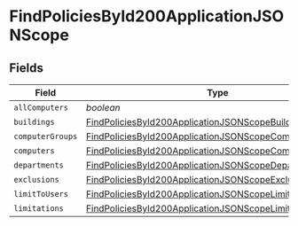 # FindPoliciesById200ApplicationJSONScope


## Fields

| Field                                                                                                                                       | Type                                                                                                                                        | Required                                                                                                                                    | Description                                                                                                                                 |
| ------------------------------------------------------------------------------------------------------------------------------------------- | ------------------------------------------------------------------------------------------------------------------------------------------- | ------------------------------------------------------------------------------------------------------------------------------------------- | ------------------------------------------------------------------------------------------------------------------------------------------- |
| `allComputers`                                                                                                                              | *boolean*                                                                                                                                   | :heavy_minus_sign:                                                                                                                          | N/A                                                                                                                                         |
| `buildings`                                                                                                                                 | [FindPoliciesById200ApplicationJSONScopeBuildings](../../models/operations/findpoliciesbyid200applicationjsonscopebuildings.md)[]           | :heavy_minus_sign:                                                                                                                          | N/A                                                                                                                                         |
| `computerGroups`                                                                                                                            | [FindPoliciesById200ApplicationJSONScopeComputerGroups](../../models/operations/findpoliciesbyid200applicationjsonscopecomputergroups.md)[] | :heavy_minus_sign:                                                                                                                          | N/A                                                                                                                                         |
| `computers`                                                                                                                                 | [FindPoliciesById200ApplicationJSONScopeComputers](../../models/operations/findpoliciesbyid200applicationjsonscopecomputers.md)[]           | :heavy_minus_sign:                                                                                                                          | N/A                                                                                                                                         |
| `departments`                                                                                                                               | [FindPoliciesById200ApplicationJSONScopeDepartments](../../models/operations/findpoliciesbyid200applicationjsonscopedepartments.md)[]       | :heavy_minus_sign:                                                                                                                          | N/A                                                                                                                                         |
| `exclusions`                                                                                                                                | [FindPoliciesById200ApplicationJSONScopeExclusions](../../models/operations/findpoliciesbyid200applicationjsonscopeexclusions.md)           | :heavy_minus_sign:                                                                                                                          | N/A                                                                                                                                         |
| `limitToUsers`                                                                                                                              | [FindPoliciesById200ApplicationJSONScopeLimitToUsers](../../models/operations/findpoliciesbyid200applicationjsonscopelimittousers.md)       | :heavy_minus_sign:                                                                                                                          | N/A                                                                                                                                         |
| `limitations`                                                                                                                               | [FindPoliciesById200ApplicationJSONScopeLimitations](../../models/operations/findpoliciesbyid200applicationjsonscopelimitations.md)         | :heavy_minus_sign:                                                                                                                          | N/A                                                                                                                                         |